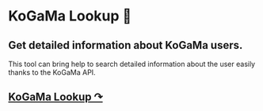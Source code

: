 # KoGaMa Lookup 🔎
## Get detailed information about KoGaMa users.
This tool can bring help to search detailed information about the user easily thanks to the KoGaMa API.

## **[KoGaMa Lookup ↷](https://devorkk.github.io/kogama-lookup/)**